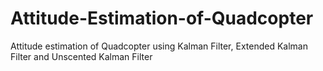 # Attitude-Estimation-of-Quadcopter
Attitude estimation of Quadcopter using Kalman Filter, Extended Kalman Filter and Unscented Kalman Filter 
